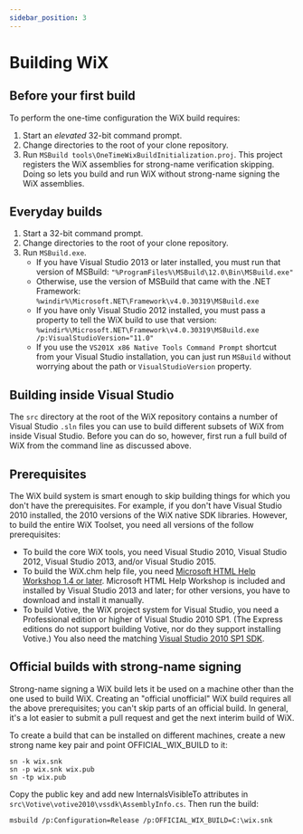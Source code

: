 ```yaml
---
sidebar_position: 3
---
```


# Building WiX

## Before your first build

To perform the one-time configuration the WiX build requires:

1. Start an *elevated* 32-bit command prompt.
2. Change directories to the root of your clone repository.
3. Run `MSBuild tools\OneTimeWixBuildInitialization.proj`. This project registers the WiX assemblies for strong-name verification skipping. Doing so lets you build and run WiX without strong-name signing the WiX assemblies. 

## Everyday builds

1. Start a 32-bit command prompt.
2. Change directories to the root of your clone repository.
3. Run `MSBuild.exe`.
	- If you have Visual Studio 2013 or later installed, you must run that version of MSBuild: `"%ProgramFiles%\MSBuild\12.0\Bin\MSBuild.exe"`
	- Otherwise, use the version of MSBuild that came with the .NET Framework: `%windir%\Microsoft.NET\Framework\v4.0.30319\MSBuild.exe`
	- If you have only Visual Studio 2012 installed, you must pass a property to tell the WiX build to use that version: `%windir%\Microsoft.NET\Framework\v4.0.30319\MSBuild.exe /p:VisualStudioVersion="11.0"`
	- If you use the `VS201X x86 Native Tools Command Prompt` shortcut from your Visual Studio installation, you can just run `MSBuild` without worrying about the path or `VisualStudioVersion` property.

## Building inside Visual Studio

The `src` directory at the root of the WiX repository contains a number of Visual Studio `.sln` files you can use to build different subsets of WiX from inside Visual Studio. Before you can do so, however, first run a full build of WiX from the command line as discussed above.   

## Prerequisites

The WiX build system is smart enough to skip building things for which you don't have the prerequisites. For example, if you don't have Visual Studio 2010 installed, the 2010 versions of the WiX native SDK libraries. However, to build the entire WiX Toolset, you need all versions of the follow prerequisites:  

- To build the core WiX tools, you need Visual Studio 2010, Visual Studio 2012, Visual Studio 2013, and/or Visual Studio 2015.
- To build the WiX.chm help file, you need [Microsoft HTML Help Workshop 1.4 or later](http://msdn2.microsoft.com/library/ms670169.aspx). Microsoft HTML Help Workshop is included and installed by Visual Studio 2013 and later; for other versions, you have to download and install it manually.
- To build Votive, the WiX project system for Visual Studio, you need a Professional edition or higher of Visual Studio 2010 SP1. (The Express editions do not support building Votive, nor do they support installing Votive.) You also need the matching [Visual Studio 2010 SP1 SDK](http://www.microsoft.com/en-us/download/details.aspx?id=21835).

## Official builds with strong-name signing

Strong-name signing a WiX build lets it be used on a machine other than the one used to build WiX. Creating an "official unofficial" WiX build requires all the above prerequisites; you can't skip parts of an official build. In general, it's a lot easier to submit a pull request and get the next interim build of WiX.

To create a build that can be installed on different machines, create a new strong name key pair and point OFFICIAL_WIX_BUILD to it:

	sn -k wix.snk
	sn -p wix.snk wix.pub
	sn -tp wix.pub

Copy the public key and add new InternalsVisibleTo attributes in `src\Votive\votive2010\vssdk\AssemblyInfo.cs`. Then run the build:

	msbuild /p:Configuration=Release /p:OFFICIAL_WIX_BUILD=C:\wix.snk
